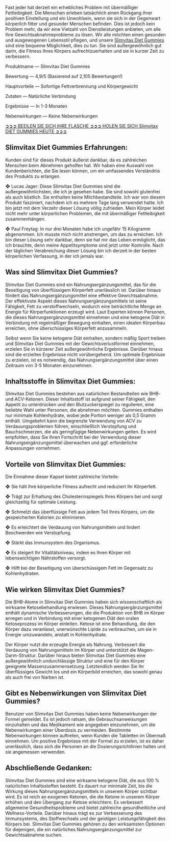 Fast jeder hat derzeit ein erhebliches Problem mit übermäßiger Fettleibigkeit. Die Menschen erleben tatsächlich einen Rückgang ihrer positiven Einstellung und ein Unwohlsein, wenn sie sich in der Gegenwart körperlich fitter und gesunder Menschen befinden. Dies ist jedoch kein Problem mehr, da wir eine Vielzahl von Dienstleistungen anbieten, um alle Ihre Gewichtsabnahmeprobleme zu lösen. Wir alle möchten einen gesunden und ausgewogenen Lebensstil pflegen, und unsere [Slimvitax Diet Gummies](https://www.facebook.com/slimvitaxdietgummies) sind eine bequeme Möglichkeit, dies zu tun. Sie sind außergewöhnlich gut darin, die Fitness Ihres Körpers aufrechtzuerhalten und sie in kurzer Zeit zu verbessern.

Produktname — Slimvitax Diet Gummies

Bewertung — 4,9/5 (Basierend auf 2,105 Bewertungen!) ‍

Hauptvorteile — Sofortige Fettverbrennung und Körpergewicht

Zutaten — Natürliche Verbindung

Ergebnisse — In 1-3 Monaten

Nebenwirkungen — Keine Nebenwirkungen

[➲➲➲ BEEILEN SIE SICH IHRE FLASCHE ➲➲➲ HOLEN SIE SICH Slimvitax DIET GUMMIES HEUTE ➲➲➲](https://atozsupplement.com/slimvitax-diet-gummies/)

## Slimvitax Diet Gummies Erfahrungen:

Kunden sind für dieses Produkt äußerst dankbar, da es zahlreichen Menschen beim Abnehmen geholfen hat. Wir haben eine Auswahl von Kundenberichten, die Sie lesen können, um ein umfassendes Verständnis des Produkts zu erlangen.

❖ Lucas Jager: Diese Slimvitax Diet Gummies sind die außergewöhnlichsten, die ich je gesehen habe. Sie sind sowohl glutenfrei als auch köstlich. Sie enthalten keine Milchbestandteile. Ich war von diesem Produkt fasziniert, nachdem ich es mehrere Tage lang verwendet hatte. Ich bin jetzt mit dem Verzehr dieser Lösung völlig zufrieden. Mein Körper leidet nicht mehr unter körperlichen Problemen, die mit übermäßiger Fettleibigkeit zusammenhängen.

❖ Paul Freytag: In nur drei Monaten habe ich ungefähr 15 Kilogramm abgenommen. Ich musste mich nicht anstrengen, um das zu erreichen. Ich bin dieser Lösung sehr dankbar, denn sie hat mir das Leben ermöglicht, das ich brauchte, denn meine Appetitsymptome sind jetzt unter Kontrolle. Nach der täglichen Verabreichung dieser Lösung bin ich derzeit in der besten körperlichen Verfassung, in der ich jemals war.

## Was sind Slimvitax Diet Gummies?

Slimvitax Diet Gummies sind ein Nahrungsergänzungsmittel, das für die Beseitigung von überflüssigem Körperfett unerlässlich ist. Darüber hinaus fördert das Nahrungsergänzungsmittel eine effektive Gewichtsabnahme. Der effektivste Aspekt dieses Nahrungsergänzungsmittels ist seine Fähigkeit, Fett zu verstoffwechseln, wodurch eine beträchtliche Menge an Energie für Körperfunktionen erzeugt wird. Laut Experten können Personen, die dieses Nahrungsergänzungsmittel einnehmen und eine ketogene Diät in Verbindung mit regelmäßiger Bewegung einhalten, einen idealen Körperbau erreichen, ohne überschüssiges Körperfett anzusammeln.

Selbst wenn Sie keine ketogene Diät einhalten, sondern mäßig Sport treiben und Slimvitax Diet Gummies mit der Gewichtsverlustformel einnehmen, erzielen Sie in kürzerer Zeit außergewöhnliche Ergebnisse. Darüber hinaus sind die erzielten Ergebnisse nicht vorübergehend. Um optimale Ergebnisse zu erzielen, ist es notwendig, das Nahrungsergänzungsmittel über einen Zeitraum von 3-5 Monaten einzunehmen.

## Inhaltsstoffe in Slimvitax Diet Gummies:

Slimvitax Diet Gummies bestehen aus natürlichen Bestandteilen wie BHB- und ACV-Ketonen. Dieser Inhaltsstoff ist aufgrund seiner Fähigkeit, den Appetit zu unterdrücken und den Blutzuckerspiegel zu regulieren, eine beliebte Wahl unter Personen, die abnehmen möchten. Gummies enthalten nur minimale Kohlenhydrate, wobei jede Portion weniger als 0,5 Gramm enthält. Umgekehrt kann die begrenzte Verwendung von ACV zu Verdauungsproblemen führen, einschließlich Verstopfung und Bauchschmerzen, die als geringfügige Nebenwirkungen gelten. Es wird empfohlen, dass Sie Ihren Fortschritt bei der Verwendung dieser Nahrungsergänzungsmittel überwachen und ggf. erforderliche Anpassungen vornehmen.

## Vorteile von Slimvitax Diet Gummies:

Die Einnahme dieser Kapsel bietet zahlreiche Vorteile:

❖ Sie hält Ihre körperliche Fitness aufrecht und reduziert Ihr Körperfett.

❖ Trägt zur Erhaltung des Cholesterinspiegels Ihres Körpers bei und sorgt gleichzeitig für optimale Leistung.

❖ Schmelzt das überflüssige Fett aus jedem Teil Ihres Körpers, um die gespeicherten Kalorien zu eliminieren.

❖ Es erleichtert die Verdauung von Nahrungsmitteln und lindert Beschwerden wie Verstopfung.

❖ Stärkt das Immunsystem des Organismus.

❖ Es steigert Ihr Vitalitätsniveau, indem es Ihren Körper mit lebenswichtigen Nährstoffen versorgt.

❖ Hilft bei der Beseitigung von überschüssigem Fett im Gegensatz zu Kohlenhydraten.

##  Wie wirken Slimvitax Diet Gummies?

Die BHB-Atome in Slimvitax Diet Gummies haben sich wissenschaftlich als wirksame Ketosebehandlung erwiesen. Dieses Nahrungsergänzungsmittel enthält dynamische Verbesserungen, die die Produktion von BHB im Körper anregen und in Verbindung mit einer ketogenen Diät den oralen Ketoseprozess im Körper einleiten. Ketose ist eine Behandlung, die den Körper dazu veranlasst, unerwünschte Lipide zu verbrauchen, um sie in Energie umzuwandeln, anstatt in Kohlenhydrate.

Der Körper nutzt die erzeugte Energie als Nahrung. Verbessert die Verdauung von Nahrungsmitteln im Körper und unterstützt die Magen-Darm-Struktur. Darüber hinaus bieten Slimvitax Diet Gummies eine außergewöhnlich undurchlässige Struktur und eine für den Körper geeignete Massenzusammensetzung. Letztendlich werden Sie Ihr überflüssiges Gewicht los und ein Körperbild erreichen, das sowohl genau als auch frei von Narben ist.

##  Gibt es Nebenwirkungen von Slimvitax Diet Gummies?

Benutzer von Slimvitax Diet Gummies haben keine Nebenwirkungen der Formel gemeldet. Es ist jedoch ratsam, die Gebrauchsanweisungen einzuhalten und das Medikament wie angegeben einzunehmen, um die Nebenwirkungen einer Überdosis zu vermeiden. Bestimmte Nebenwirkungen können auftreten, wenn Kunden die Tabletten im Übermaß einnehmen. Um positive Ergebnisse mit der Formel zu erzielen, ist es daher unerlässlich, dass sich die Personen an die Dosierungsrichtlinien halten und sie angemessen verwenden.

## Abschließende Gedanken:

Slimvitax Diet Gummies sind eine wirksame ketogene Diät, die aus 100 % natürlichen Inhaltsstoffen besteht. Es dauert nur minimale Zeit, bis die Wirkung dieses Nahrungsergänzungsmittels in unserem Körper sichtbar wird. Es ist reich an exogenen Ketonen, die die Ketone in unserem Körper erhöhen und den Übergang zur Ketose erleichtern. Es verbessert allgemeine Gesundheitsprobleme und bietet zahlreiche gesundheitliche und Wellness-Vorteile. Darüber hinaus trägt es zur Verbesserung des Immunsystems, des Stoffwechsels und der geistigen Leistungsfähigkeit des Körpers bei. Slimvitax Diet Gummies gehören zu den wirksamsten Optionen für diejenigen, die ein natürliches Nahrungsergänzungsmittel zur Gewichtsabnahme suchen.

